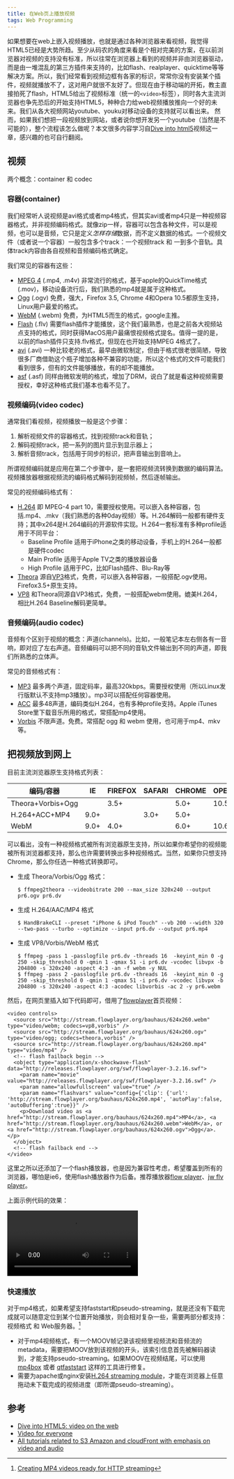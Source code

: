 ```yaml
---
title: 在Web页上播放视频
tags: Web Programming
---
```


如果想要在web上嵌入视频播放，也就是通过各种浏览器来看视频，我觉得HTML5已经是大势所趋。至少从码农的角度来看是个相对完美的方案，在以前浏览器对视频的支持没有标准，所以往常在浏览器上看到的视频并非由浏览器驱动，而是由一堆混乱的第三方插件来支持的，比如flash、realplayer、quicktime等等解决方案。所以，我们经常看到视频边框有各家的标识，常常你没有安装某个插件，视频就播放不了，这对用户就很不友好了。但现在由于移动端的开拓，教主直接拍死了flash，HTML5给出了视频标准（统一的`<video>`标签），同时各大主流浏览器也争先恐后的开始支持HTML5，种种合力给web视频播放推向一个好的未来。我们从各大视频网站youtube、youku对移动设备的支持就可以看出来。 然而，如果我们想把一段视频放到网站，或者说你想开发另一个youtube（当然是不可能的），整个流程该怎么做呢？本文很多内容学习自[Dive into html5](http://diveintohtml5.info/video.html)视频这一章，感兴趣的也可自行翻阅。

## 视频

两个概念：container 和 codec

### 容器(container)

我们经常听人说视频是avi格式或者mp4格式，但其实avi或者mp4只是一种视频容器格式，并非视频编码格式。就像zip一样，容器可以包含各种文件，可以是视频，也可以是音频，它只是定义*怎样存储*数据，而不定义数据的格式。一个视频文件（或者说一个容器）一般包含多个track：一个视频track 和 一到多个音轨。具体track内容由各自视频和音频编码格式确定。

我们常见的容器有这些：

- [MPEG 4](http://en.wikipedia.org/wiki/MPEG-4_Part_14) (.mp4, .m4v) 非常流行的格式，基于apple的QuickTime格式 (.mov)，移动设备流行后，我们熟悉的mp4就是属于这种格式。
- [Ogg](http://en.wikipedia.org/wiki/Ogg) (.ogv)  免费，强大，Firefox 3.5, Chrome 4和Opera 10.5都原生支持，Linux用户最爱的格式。
- [WebM](http://www.webmproject.org/) (.webm) 免费，为HTML5而生的格式，google主推。
- [Flash](http://en.wikipedia.org/wiki/Flash_Video) (.flv) 需要flash插件才能播放，这个我们最熟悉，也是之前各大视频站点支持的格式，同时获得MacOS用户最痛恨视频格式提名。值得一提的是，以前的flash插件只支持.flv格式，但现在也开始支持MPEG 4格式了。
- [avi](http://en.wikipedia.org/wiki/AVI) (.avi) 一种比较老的格式，最早由微软制定，但由于格式很老很简陋，导致很多厂商借助这个瓶子增加各种不兼容的功能，所以这个格式的文件可能我们看到很多，但有的文件能够播放，有的却不能播放。
- [asf](http://en.wikipedia.org/wiki/Advanced_Systems_Format) (.asf) 同样由微软发明的格式，增加了DRM，说白了就是看这种视频需要授权，幸好这种格式我们基本也看不见了。


### 视频编码(video codec)

通常我们看视频，视频播放一般是这个步骤：

1. 解析视频文件的容器格式，找到视频track和音轨；
2. 解码视频track，把一系列的图片显示到显示器上；
3. 解析音频track，包括用于同步的标识，把声音输出到音响上。

所谓视频编码就是应用在第二个步骤中，是一套把视频流转换到数据的编码算法。视频播放器根据视频流的编码格式解码到视频帧，然后逐帧输出。

常见的视频编码格式有：

-   [H.264](http://en.wikipedia.org/wiki/H.264) 即 MPEG-4 part 10，需要授权使用。可以嵌入各种容器，包括.mp4、.mkv（我们熟悉的各种0day视频）等。H.264解码一般都有硬件支持；其中x264是H.264编码的开源软件实现。H.264一套标准有多种profile适用于不同平台：
    -   Baseline Profile 适用于iPhone之类的移动设备，手机上的H.264一般都是硬件codec
    -   Main Profile 适用于Apple TV之类的播放器设备
    -   High Profile 适用于PC，比如Flash插件、Blu-Ray等
-   [Theora](http://en.wikipedia.org/wiki/Theora) 源自[VP3](http://en.wikipedia.org/wiki/Theora#History)格式，免费，可以嵌入各种容器，一般搭配.ogv使用。Firefox3.5+原生支持。
-   [VP8](http://en.wikipedia.org/wiki/VP8) 和Theora同源自VP3格式，免费，一般搭配webm使用。媲美H.264，相比H.264 Baseline解码更简单。

### 音频编码(audio codec)

音频有个区别于视频的概念：声道(channels)。比如，一般笔记本左右侧各有一音响，即对应了左右声道。音频编码可以把不同的音轨文件输出到不同的声道，即我们所熟悉的立体声。

常见的音频格式有：

- [MP3](http://en.wikipedia.org/wiki/MPEG-1_Audio_Layer_3) 最多两个声道，固定码率，最高320kbps。需要授权使用（所以Linux发行版默认不支持mp3播放）。mp3可以搭配任何容器使用。
- [ACC](http://en.wikipedia.org/wiki/Advanced_Audio_Coding) 最多48声道，编码类似H.264，也有多种profile支持。Apple iTunes Store里下载音乐所用的格式，常搭配mp4使用。
- [Vorbis](http://en.wikipedia.org/wiki/Vorbis) 不限声道。免费。常搭配 ogg 和 webm 使用，也可用于mp4、mkv等。

## 把视频放到网上

目前主流浏览器原生支持格式列表：

编码/容器          | IE | FIREFOX | SAFARI | CHROME | OPERA | IPHONE | ANDROID
------------------|----|---------|--------|--------|-------|--------|---------
Theora+Vorbis+Ogg |    | 3.5+    |        | 5.0+   | 10.5+ |        |
H.264+ACC+MP4     |9.0+|         | 3.0+   | 5.0+   |       | 3.0+   | 2.0+
WebM              |9.0+| 4.0+    |        | 6.0+   | 10.6+ |        | 2.3+

可以看出，没有一种视频格式被所有浏览器原生支持，所以如果你希望你的视频能被所有浏览器都支持，那么也许需要转换出多种视频格式。当然，如果你只想支持Chrome，那么你任选一种格式转换即可。

-   生成 Theora/Vorbis/Ogg 格式：

        $ ffmpeg2theora --videobitrate 200 --max_size 320x240 --output pr6.ogv pr6.dv

-   生成 H.264/AAC/MP4 格式

        $ HandBrakeCLI --preset "iPhone & iPod Touch" --vb 200 --width 320 --two-pass --turbo --optimize --input pr6.dv --output pr6.mp4

-   生成 VP8/Vorbis/WebM 格式

        $ ffmpeg -pass 1 -passlogfile pr6.dv -threads 16  -keyint_min 0 -g 250 -skip_threshold 0 -qmin 1 -qmax 51 -i pr6.dv -vcodec libvpx -b 204800 -s 320x240 -aspect 4:3 -an -f webm -y NUL
        $ ffmpeg -pass 2 -passlogfile pr6.dv -threads 16  -keyint_min 0 -g 250 -skip_threshold 0 -qmin 1 -qmax 51 -i pr6.dv -vcodec libvpx -b 204800 -s 320x240 -aspect 4:3 -acodec libvorbis -ac 2 -y pr6.webm

然后，在网页里插入如下代码即可，借用了[flowplayer](http://flowplayer.org/)首页视频：

    <video controls>
      <source src="http://stream.flowplayer.org/bauhaus/624x260.webm" type="video/webm; codecs=vp8,vorbis" />
      <source src="http://stream.flowplayer.org/bauhaus/624x260.ogv" type="video/ogg; codecs=theora,vorbis" />
      <source src="http://stream.flowplayer.org/bauhaus/624x260.mp4" type="video/mp4" />
      <!-- flash failback begin -->
      <object type="application/x-shockwave-flash" data="http://releases.flowplayer.org/swf/flowplayer-3.2.16.swf">
        <param name="movie" value="http://releases.flowplayer.org/swf/flowplayer-3.2.16.swf" />
        <param name="allowfullscreen" value="true" />
        <param name="flashvars" value="config={'clip': {'url': 'http://stream.flowplayer.org/bauhaus/624x260.mp4', 'autoPlay':false, 'autoBuffering':true}}" />
        <p>Download video as <a href="http://stream.flowplayer.org/bauhaus/624x260.mp4">MP4</a>, <a href="http://stream.flowplayer.org/bauhaus/624x260.webm">WebM</a>, or <a href="http://stream.flowplayer.org/bauhaus/624x260.ogv">Ogg</a>.</p>
      </object>
      <!-- flash failback end -->
    </video>

这里之所以还添加了一个flash播放器，也是因为兼容性考虑，希望覆盖到所有的浏览器，哪怕是ie6，使用flash播放器作为后备。推荐播放器[flow player](http://flowplayer.org/)、[jw flv player](http://longtailvideo.com/players/jw-flv-player/)。

上面示例代码的效果：

<video controls>
  <source src="http://stream.flowplayer.org/bauhaus/624x260.webm" type="video/webm; codecs=vp8,vorbis" />
  <source src="http://stream.flowplayer.org/bauhaus/624x260.ogv" type="video/ogg; codecs=theora,vorbis" />
  <source src="http://stream.flowplayer.org/bauhaus/624x260.mp4" type="video/mp4" />
  <object type="application/x-shockwave-flash" data="http://releases.flowplayer.org/swf/flowplayer-3.2.16.swf">
    <param name="movie" value="http://releases.flowplayer.org/swf/flowplayer-3.2.16.swf" />
    <param name="allowfullscreen" value="true" />
    <param name="flashvars" value="config={'clip': {'url': 'http://stream.flowplayer.org/bauhaus/624x260.mp4', 'autoPlay':false, 'autoBuffering':true}}" />
    <p>Download video as <a href="http://stream.flowplayer.org/bauhaus/624x260.mp4">MP4</a>, <a href="http://stream.flowplayer.org/bauhaus/624x260.webm">WebM</a>, or <a href="http://stream.flowplayer.org/bauhaus/624x260.ogv">Ogg</a>.</p>
  </object>
</video>

### 快速播放

对于mp4格式，如果希望支持faststart和pseudo-streaming，就是还没有下载完成就可以随意定位到某个位置开始播放，则会相对复杂一些，需要两部分都支持：视频格式 和 Web服务器。[^1]

- 对于mp4视频格式，有一个MOOV帧记录该视频里视频流和音频流的metadata，需要把MOOV放到该视频的开头，该索引信息首先被解码器读到，才能支持pseudo-streaming。如果MOOV在视频结尾，可以使用 [mp4box](http://gpac.wp.mines-telecom.fr/mp4box/) 或者 [qtfaststart](https://github.com/danielgtaylor/qtfaststart) 这样的工具进行修复。
- 需要为apache或nginx安装[H.264 streaming module](http://h264.code-shop.com/trac/wiki)，才能在浏览器上任意拖动未下载完成的视频进度（即所谓pseudo-streaming）。

## 参考

- [Dive into HTML5: video on the web](http://diveintohtml5.info/video.html)
- [Video for everyone](http://camendesign.com/code/video_for_everybody)
- [All tutorials related to S3 Amazon and cloudFront with emphasis on video and audio](http://www.miracletutorials.com/category/s3-amazon-cloudfront/)


[^1]: [Creating MP4 videos ready for HTTP streaming](http://superuser.com/questions/438390/creatingmp4-videos-ready-forhttp-streaming)
